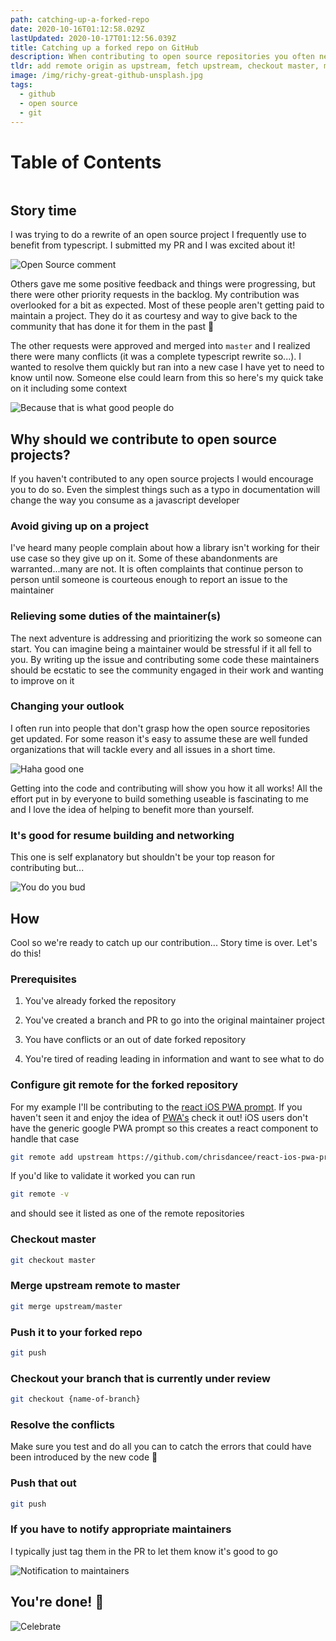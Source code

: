 ```yaml
---
path: catching-up-a-forked-repo
date: 2020-10-16T01:12:58.029Z
lastUpdated: 2020-10-17T01:12:56.039Z
title: Catching up a forked repo on GitHub
description: When contributing to open source repositories you often need to catch up your fork of that repository to submit a contribution. Here's how to do it
tldr: add remote origin as upstream, fetch upstream, checkout master, merge upstream/master
image: /img/richy-great-github-unsplash.jpg
tags:
  - github
  - open source
  - git
---
```


# Table of Contents

```toc

```

## Story time

I was trying to do a rewrite of an open source project I frequently use to benefit from typescript. I submitted my PR and I was excited about it!

![Open Source comment](/img/github-open-source-comment.png)

Others gave me some positive feedback and things were progressing, but there were other priority requests in the backlog. My contribution was overlooked for a bit as expected. Most of these people aren't getting paid to maintain a project. They do it as courtesy and way to give back to the community that has done it for them in the past 💪

The other requests were approved and merged into `master` and I realized there were many conflicts (it was a complete typescript rewrite so...). I wanted to resolve them quickly but ran into a new case I have yet to need to know until now. Someone else could learn from this so here's my quick take on it including some context

![Because that is what good people do](https://media3.giphy.com/media/gg9LCtsjjBninkG52i/giphy-downsized.gif?cid=6104955e88c4cd9d467590ce06a7cfa4f49ee86153b09ae0&rid=giphy-downsized.gif)

## Why should we contribute to open source projects?

If you haven't contributed to any open source projects I would encourage you to do so. Even the simplest things such as a typo in documentation will change the way you consume as a javascript developer

### Avoid giving up on a project

I've heard many people complain about how a library isn't working for their use case so they give up on it. Some of these abandonments are warranted...many are not. It is often complaints that continue person to person until someone is courteous enough to report an issue to the maintainer

### Relieving some duties of the maintainer(s)

The next adventure is addressing and prioritizing the work so someone can start. You can imagine being a maintainer would be stressful if it all fell to you. By writing up the issue and contributing some code these maintainers should be ecstatic to see the community engaged in their work and wanting to improve on it

### Changing your outlook

I often run into people that don't grasp how the open source repositories get updated. For some reason it's easy to assume these are well funded organizations that will tackle every and all issues in a short time.

![Haha good one](https://media4.giphy.com/media/4T3r8IKOkGDcLKBJ6y/giphy.gif?cid=6104955ed6909916cd9742d6474f68fe5e060573dc74dabb&rid=giphy.gif)

Getting into the code and contributing will show you how it all works! All the effort put in by everyone to build something useable is fascinating to me and I love the idea of helping to benefit more than yourself.

### It's good for resume building and networking

This one is self explanatory but shouldn't be your top reason for contributing but...

![You do you bud](https://media2.giphy.com/media/3o7btPUCHe5SptITo4/giphy.gif?cid=6104955effd2f64ef70e747c30756575a7cb783578effd50&rid=giphy.gif)

## How

Cool so we're ready to catch up our contribution... Story time is over. Let's do this!

### Prerequisites

1. You've already forked the repository

2. You've created a branch and PR to go into the original maintainer project

3. You have conflicts or an out of date forked repository

4. You're tired of reading leading in information and want to see what to do

### Configure git remote for the forked repository

For my example I'll be contributing to the [react iOS PWA prompt](https://github.com/chrisdancee/react-ios-pwa-prompt/pull/49). If you haven't seen it and enjoy the idea of [PWA's](https://web.dev/progressive-web-apps/) check it out! iOS users don't have the generic google PWA prompt so this creates a react component to handle that case

```bash
git remote add upstream https://github.com/chrisdancee/react-ios-pwa-prompt.git
```

If you'd like to validate it worked you can run

```bash
git remote -v
```

and should see it listed as one of the remote repositories

### Checkout master

```bash
git checkout master
```

### Merge upstream remote to master

```bash
git merge upstream/master
```

### Push it to your forked repo

```bash
git push
```

### Checkout your branch that is currently under review

```bash
git checkout {name-of-branch}
```

### Resolve the conflicts

Make sure you test and do all you can to catch the errors that could have been introduced by the new code 🤞

### Push that out

```bash
git push
```

### If you have to notify appropriate maintainers

I typically just tag them in the PR to let them know it's good to go

![Notification to maintainers](/img/notification-to-maintainers.png)

## You're done! 🎉

![Celebrate](https://media1.giphy.com/media/6nuiJjOOQBBn2/giphy.gif?cid=6104955e84eaf10d9a63254d453351fcdc4cbbec18a5fa39&rid=giphy.gif)
